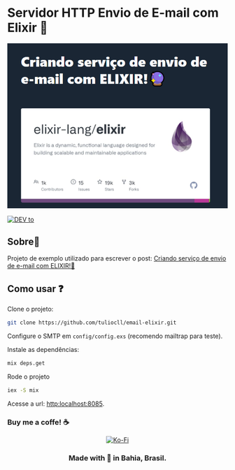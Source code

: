 # Servidor HTTP Envio de E-mail com Elixir 🔮

<p align="center">
  <img src="previa.png">
</p>

<p align="center">

[<img alt="DEV to" src="https://img.shields.io/badge/dev.to-0A0A0A?style=for-the-badge&logo=dev.to&logoColor=white" />
](https://dev.to/tuliocalil)

</p>

## Sobre📖

Projeto de exemplo utilizado para escrever o post: [Criando serviço de envio de e-mail com ELIXIR!🔮](https://dev.to/tuliocalil/backend-rest-e-dashboard-em-minutos-com-parse-5c72)

## Como usar ❓

Clone o projeto:

```bash
git clone https://github.com/tuliocll/email-elixir.git
```

Configure o SMTP em `config/config.exs` (recomendo mailtrap para teste).

Instale as dependências:

```bash
mix deps.get
```

Rode o projeto

```bash
iex -S mix
```

Acesse a url: [http:localhost:8085](http:localhost:8085).

### Buy me a coffe! ☕

<div align="center">

[<img alt="Ko-Fi" src="https://img.shields.io/badge/Ko--fi-F16061?style=for-the-badge&logo=ko-fi&logoColor=white" />
](https://ko-fi.com/tuliocll)


### Made with 💙 in Bahia, Brasil.

</div>
